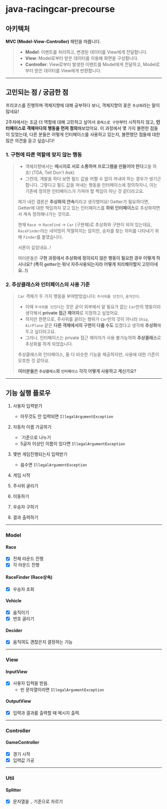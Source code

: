 # java-racingcar-precourse

## 아키텍처

**MVC (Model-View-Controller)** 패턴을 따릅니다.

> - **Model**: 이벤트를 처리하고, 변경된 데이터를 View에게 전달합니다.
>- **View**: Model로부터 받은 데이터를 이용해 화면을 구성합니다.
>- **Controller**: View로부터 발생한 이벤트를 Model에게 전달하고, Model로부터 받은 데이터를 View에게 반환합니다.

---

## 고민되는 점 / 궁금한 점

프리코스를 진행하며 객체지향에 대해 공부하다 보니, 객체지향의 꽃은 `추상화`라는 말이 많네요!

2주차에서는 조금 더 역할에 대해 고민하고 싶어서 `클래스로 구현`부터 시작하지 않고, **인터페이스로 객체마다의 행동을 먼저 정의**해보았어요. 이 과정에서 몇 가지 불편한 점들이 있었는데, 다른 분들은 어떻게
인터페이스를 사용하고 있는지, 불편했던 점들에 대한 많은 의견을 듣고 싶습니다!

### 1. 구현에 따른 역할에 맞지 않는 행동

> - 객체지향에서는 **메시지로 서로 소통하며 프로그램을 만들어야 한다**고들 하죠! (TDA, Tell Don't Ask)
>- 그런데, 개발을 하다 보면 필드 값을 어쩔 수 없이 꺼내야 하는 경우가 생기곤 합니다. 그렇다고 필드 값을 꺼내는 행동을 인터페이스에 정의하자니, 이는 기존에 정의한 인터페이스가 가져야 할 책임이 아닌 것
   같더라고요.
>
>제가 내린 결론은 **추상화의 연속**이라고 생각했어요! Getter가 필요하다면, Getter에 대한 책임까지 갖고 있는 인터페이스를 **하위 인터페이스**로 추상화하면서 계속 정의해나가는 것이죠.
>
>현재 `Race` -> `RaceFind` -> `Car` (구현체)로 추상화와 구현이 되어 있는데요, `RaceFinder`라는 네이밍이 적절하지는 않지만, 승자를 찾는 의미를 나타내기 위해 `Finder`를
> 붙였습니다.
>
>서론이 길었네요..!
>
>여러분들은 **구현 과정에서 추상화에 정의되지 않은 행동이 필요한 경우 어떻게 하시나요? (특히 getter는 워낙 자주사용되는지라 어떻게 처리해야할지 고민이네요..!)**

### 2. 추상클래스와 인터페이스의 사용 기준

> `Car` 객체가 두 가지 행동을 부여받았습니다: `주사위를 던진다`, `움직인다`.
>
>- 이때 `주사위를 던진다`는 것은 굳이 외부에서 알 필요가 없는 `Car`만의 행동이라 생각해서 **private 접근 제어자**로 지정하고 싶었어요.
>- 하지만 한편으로, 주사위를 굴리는 행위가 `Car`만의 것이 아니라 `Ship`, `AirPlane` 같은 **다른 객체에서의 구현이 다를 수도** 있겠다고 생각해 **추상화**해두고 싶더라고요.
>- 그러나, 인터페이스는 private 접근 제어자가 사용 불가능하여 **추상클래스**로 추상화를 하게 되었습니다.
>
>추상클래스와 인터페이스, 둘 다 비슷한 기능을 제공하지만, 사용에 대한 기준이 모호한 것 같아요.
>
>**여러분들은 `추상클래스`와 `인터페이스` 각각 어떻게 사용하고 계신가요?**

---

## 기능 실행 플로우

1. 사용자 입력받기
    - 아무것도 안 입력되면 `IllegalArgumentException`


2. 자동차 이름 가공하기
    - `기준으로 나누기
    - 5글자 이상인 이름이 있다면 `IllegalArgumentException`


3. 몇번 게임진행되는지 입력받기
    - 음수면 `IllegalArgumentException`


4. 게임 시작


5. 주사위 굴리기


6. 이동하기


7. 우승자 구하기


8. 결과 출력하기

---

### Model

#### Race

- [X] 전체 라운드 진행
- [X] 각 라운드 진행

#### RaceFinder (Race상속)

- [X] 우승자 조회

#### Vehicle

- [X] 움직이기
- [X] 번호 굴리기

#### Decider

- [X] 움직여도 괜찮은지 결정하는 기능

---

### View

#### InputView

- [X] 사용자 입력을 받음.
    - 빈 문자열이라면 `IllegalArgumentException`

#### OutputView

- [X] 입력과 결과를 출력할 때 메시지 출력.

---

### Controller

#### GameController

-[X] 경기 시작
-[X] 입력값 가공

---

### Util

#### Splitter

- [X] 문자열을 `,` 기준으로 자르기
